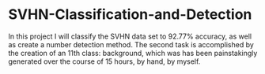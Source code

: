 # SVHN-Classification-and-Detection
In this project I will classify the SVHN data set to 92.77% accuracy, as well as create a number detection method.  The second task is accomplished by the creation of an 11th class: background, which was has been painstakingly generated over the course of 15 hours, by hand, by myself.
